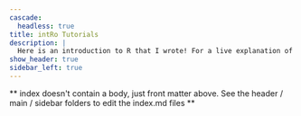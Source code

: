 ```yaml
---
cascade:
  headless: true
title: intRo Tutorials
description: |
  Here is an introduction to R that I wrote! For a live explanation of me coding through these, check out the NC State Sports Analytics Club Page: [YouTube Channel Link](https://www.youtube.com/playlist?list=PLzfY2UeNJip_GBjX8xEcRcc9omZjl1jFU)
show_header: true
sidebar_left: true
---
```


** index doesn't contain a body, just front matter above.
See the header / main / sidebar folders to edit the index.md files **
